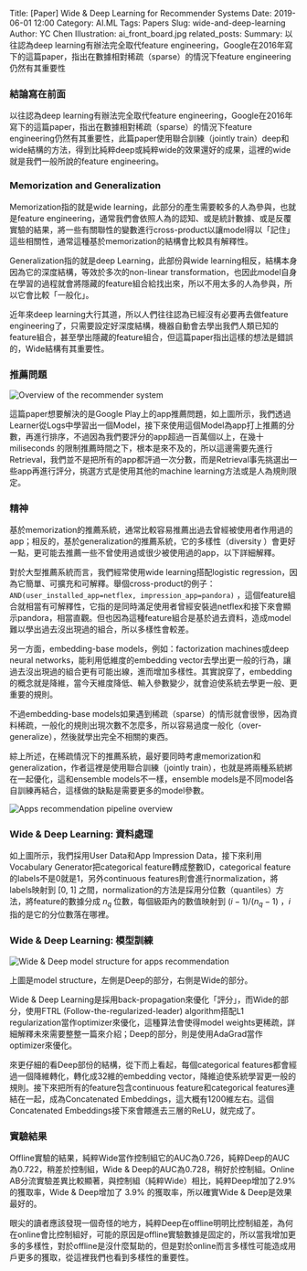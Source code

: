 Title: [Paper] Wide & Deep Learning for Recommender Systems
Date: 2019-06-01 12:00
Category: AI.ML
Tags: Papers
Slug: wide-and-deep-learning
Author: YC Chen
Illustration: ai_front_board.jpg
related_posts: 
Summary: 以往認為deep learning有辦法完全取代feature engineering，Google在2016年寫下的這篇paper，指出在數據相對稀疏（sparse）的情況下feature engineering仍然有其重要性


### 結論寫在前面

以往認為deep learning有辦法完全取代feature engineering，Google在2016年寫下的這篇paper，指出在數據相對稀疏（sparse）的情況下feature engineering仍然有其重要性，此篇paper使用聯合訓練（jointly train）deep和wide結構的方法，得到比純粹deep或純粹wide的效果還好的成果，這裡的wide就是我們一般所說的feature engineering。

### Memorization and Generalization

Memorization指的就是wide learning，此部分的產生需要較多的人為參與，也就是feature engineering，通常我們會依照人為的認知、或是統計數據、或是反覆實驗的結果，將一些有關聯性的變數進行cross-product以讓model得以「記住」這些相關性，通常這種基於memorization的結構會比較具有解釋性。

Generalization指的就是deep Learning，此部份與wide learning相反，結構本身因為它的深度結構，等效於多次的non-linear transformation，也因此model自身在學習的過程就會將隱藏的feature組合給找出來，所以不用太多的人為參與，所以它會比較「一般化」。

近年來deep learning大行其道，所以人們往往認為已經沒有必要再去做feature engineering了，只需要設定好深度結構，機器自動會去學出我們人類已知的feature組合，甚至學出隱藏的feature組合，但這篇paper指出這樣的想法是錯誤的，Wide結構有其重要性。

### 推薦問題

![Overview of the recommender system](http://www.ycc.idv.tw/media/Papers/WideAndDeepLearning-001.png)

這篇paper想要解決的是Google Play上的app推薦問題，如上圖所示，我們透過Learner從Logs中學習出一個Model，接下來使用這個Model為app打上推薦的分數，再進行排序，不過因為我們要評分的app超過一百萬個以上，在幾十 miliseconds 的限制推薦時間之下，根本是來不及的，所以這邊需要先進行Retrieval，我們並不是把所有的app都評過一次分數，而是Retrieval事先挑選出一些app再進行評分，挑選方式是使用其他的machine learning方法或是人為規則限定。

### 精神

基於memorization的推薦系統，通常比較容易推薦出過去曾經被使用者作用過的app；相反的，基於generalization的推薦系統，它的多樣性（diversity ）會更好一點，更可能去推薦一些不曾使用過或很少被使用過的app，以下詳細解釋。

對於大型推薦系統而言，我們經常使用wide learning搭配logistic regression，因為它簡單、可擴充和可解釋。舉個cross-product的例子： `AND(user_installed_app=netflex, impression_app=pandora)` ，這個feature組合就相當有可解釋性，它指的是同時滿足使用者曾經安裝過netflex和接下來會顯示pandora，相當直觀。但也因為這種feature組合是基於過去資料，造成model難以學出過去沒出現過的組合，所以多樣性會較差。

另一方面，embedding-base models，例如：factorization machines或deep neural networks，能利用低維度的embedding vector去學出更一般的行為，讓過去沒出現過的組合更有可能出線，進而增加多樣性。其實說穿了，embedding的概念就是降維，當今天維度降低、輸入參數變少，就會迫使系統去學更一般、更重要的規則。

不過embedding-base models如果遇到稀疏（sparse）的情形就會很慘，因為資料稀疏，一般化的規則出現次數不怎麼多，所以容易過度一般化（over-generalize），然後就學出完全不相關的東西。

綜上所述，在稀疏情況下的推薦系統，最好要同時考慮memorization和generalization，作者這裡是使用聯合訓練（jointly train），也就是將兩種系統綁在一起優化，這和ensemble models不一樣，ensemble models是不同model各自訓練再結合，這樣做的缺點是需要更多的model參數。

![Apps recommendation pipeline overview](http://www.ycc.idv.tw/media/Papers/WideAndDeepLearning-002.png)

### Wide & Deep Learning: 資料處理

如上圖所示，我們採用User Data和App Impression Data，接下來利用Vocabulary Generator把categorical feature轉成整數ID，categorical feature的labels不是0就是1，另外continuous features則會進行normalization，將labels映射到 [0, 1] 之間，normalization的方法是採用分位數（quantiles）方法，將feature的數據分成 $n_q$ 位數，每個級距內的數值映射到 $(i-1)/(n_q-1)$ ，$i$ 指的是它的分位數落在哪裡。

### Wide & Deep Learning: 模型訓練

![Wide & Deep model structure for apps recommendation](http://www.ycc.idv.tw/media/Papers/WideAndDeepLearning-003.png)

上圖是model structure，左側是Deep的部分，右側是Wide的部分。

Wide & Deep Learning是採用back-propagation來優化「評分」，而Wide的部分，使用FTRL (Follow-the-regularized-leader) algorithm搭配L1 regularization當作optimizer來優化，這種算法會使得model weights更稀疏，詳細解釋未來需要整整一篇來介紹；Deep的部分，則是使用AdaGrad當作optimizer來優化。

來更仔細的看Deep部份的結構，從下而上看起，每個categorical features都會經過一個降維轉化，轉化成32維的embedding vector，降維迫使系統學習更一般的規則。接下來把所有的feature包含continuous feature和categorical features連結在一起，成為Concatenated Embeddings，這大概有1200維左右。這個Concatenated Embeddings接下來會餵進去三層的ReLU，就完成了。

### 實驗結果

Offline實驗的結果，純粹Wide當作控制組它的AUC為$0.726$，純粹Deep的AUC為$0.722$，稍差於控制組，Wide & Deep的AUC為$0.728$，稍好於控制組。Online AB分流實驗差異比較顯著，與控制組（純粹Wide）相比，純粹Deep增加了$2.9\%$ 的獲取率，Wide & Deep增加了 $3.9\%$ 的獲取率，所以確實Wide & Deep是效果最好的。

眼尖的讀者應該發現一個奇怪的地方，純粹Deep在offline明明比控制組差，為何在online會比控制組好，可能的原因是offline實驗數據是固定的，所以當我增加更多的多樣性，對於offline是沒什麼幫助的，但是對於online而言多樣性可能造成用戶更多的獲取，從這裡我們也看到多樣性的重要性。


